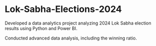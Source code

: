 # Lok-Sabha-Elections-2024

Developed a data analytics project analyzing 2024 Lok Sabha election results using Python and
Power BI.

Conducted advanced data analysis, including the winning ratio.
